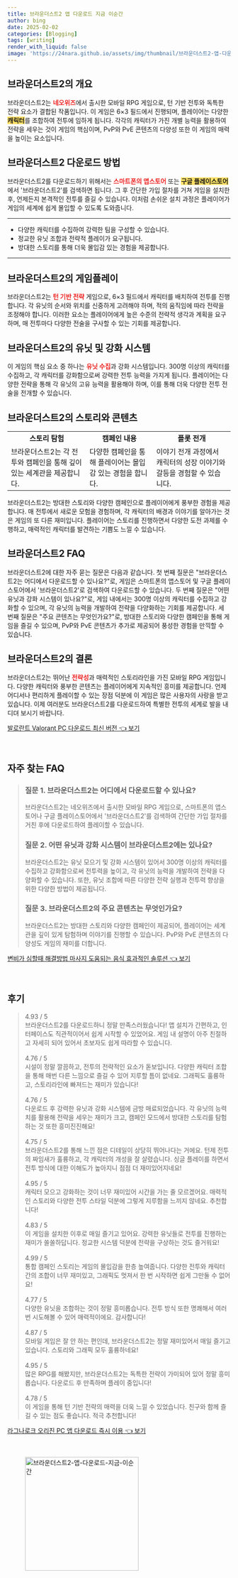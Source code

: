```yaml
---
title: 브라운더스트2 앱 다운로드 지금 이순간
author: bing
date: 2025-02-02
categories: [Blogging]
tags: [writing]
render_with_liquid: false
image: 'https://24nara.github.io/assets/img/thumbnail/브라운더스트2-앱-다운로드-지금-이순간.webp'
---
```



<h2 id='브라운더스트2_소개'>브라운더스트2의 개요</h2>

<p>브라운더스트2는 <b><span style="color: #ee2323;">네오위즈</span></b>에서 출시한 모바일 RPG 게임으로, 턴 기반 전투와 독특한 전략 요소가 결합된 작품입니다. 이 게임은 6×3 필드에서 진행되며, 플레이어는 다양한 <b><span style="background-color: #ffe066;">캐릭터</span></b>를 조합하여 전투에 임하게 됩니다. 각각의 캐릭터가 가진 개별 능력을 활용하여 전략을 세우는 것이 게임의 핵심이며, PvP와 PvE 콘텐츠의 다양성 또한 이 게임의 매력을 높이는 요소입니다.</p>

<h2 id='브라운더스트2_다운로드_방법'>브라운더스트2 다운로드 방법</h2>

<p>브라운더스트2를 다운로드하기 위해서는 <b><span style="color: #ee2323;">스마트폰의 앱스토어</span></b> 또는 <b><span style="background-color: #ffe066;">구글 플레이스토어</span></b>에서 '브라운더스트2'를 검색하면 됩니다. 그 후 간단한 가입 절차를 거쳐 게임을 설치한 후, 언제든지 본격적인 전투를 즐길 수 있습니다. 이처럼 손쉬운 설치 과정은 플레이어가 게임의 세계에 쉽게 몰입할 수 있도록 도와줍니다.</p>

<hr />

<ul>
    <li>다양한 캐릭터를 수집하여 강력한 팀을 구성할 수 있습니다.</li>
    <li>정교한 유닛 조합과 전략적 플레이가 요구됩니다.</li>
    <li>방대한 스토리를 통해 더욱 몰입감 있는 경험을 제공합니다.</li>
</ul>

<hr />

<h2 id='브라운더스트2_게임플레이'>브라운더스트2의 게임플레이</h2>

<p>브라운더스트2는 <b><span style="color: #ee2323;">턴 기반 전략</span></b> 게임으로, 6×3 필드에서 캐릭터를 배치하여 전투를 진행합니다. 각 유닛의 순서와 위치를 신중하게 고려해야 하며, 적의 움직임에 따라 전략을 조정해야 합니다. 이러한 요소는 플레이어에게 높은 수준의 전략적 생각과 계획을 요구하며, 매 전투마다 다양한 전술을 구사할 수 있는 기회를 제공합니다.</p>

<h2 id='브라운더스트2_캐릭터_시스템'>브라운더스트2의 유닛 및 강화 시스템</h2>

<p>이 게임의 핵심 요소 중 하나는 <b><span style="color: #ee2323;">유닛 수집</span></b>과 강화 시스템입니다. 300명 이상의 캐릭터를 수집하고, 각 캐릭터를 강화함으로써 강력한 전투 능력을 가지게 됩니다. 플레이어는 다양한 전략을 통해 각 유닛의 고유 능력을 활용해야 하며, 이를 통해 더욱 다양한 전투 전술을 전개할 수 있습니다.</p>

<h2 id='브라운더스트2_스토리_내용'>브라운더스트2의 스토리와 콘텐츠</h2>

<table>
    <tr>
        <td style="text-align: center; height: 17px;"><b>스토리 탐험</b></td>
        <td style="text-align: center; height: 17px;"><b>캠페인 내용</b></td>
        <td style="text-align: center; height: 17px;"><b>플롯 전개</b></td>
    </tr>
    <tr>
        <td>브라운더스트2는 각 전투와 캠페인을 통해 깊이 있는 세계관을 제공합니다.</td>
        <td>다양한 캠페인을 통해 플레이어는 몰입감 있는 경험을 합니다.</td>
        <td>이야기 전개 과정에서 캐릭터의 성장 이야기와 갈등을 경험할 수 있습니다.</td>
    </tr>
</table>

<p>브라운더스트2는 방대한 스토리와 다양한 캠페인으로 플레이어에게 풍부한 경험을 제공합니다. 매 전투에서 새로운 모험을 경험하며, 각 캐릭터의 배경과 이야기를 알아가는 것은 게임의 또 다른 재미입니다. 플레이어는 스토리를 진행하면서 다양한 도전 과제를 수행하고, 매력적인 캐릭터를 발견하는 기쁨도 느낄 수 있습니다.</p>

<h2 id='브라운더스트2_자주_묻는_질문'>브라운더스트2 FAQ</h2>

<p>브라운더스트2에 대한 자주 묻는 질문은 다음과 같습니다. 첫 번째 질문은 "브라운더스트2는 어디에서 다운로드할 수 있나요?"로, 게임은 스마트폰의 앱스토어 및 구글 플레이스토어에서 '브라운더스트2'로 검색하여 다운로드할 수 있습니다. 두 번째 질문은 "어떤 유닛과 강화 시스템이 있나요?"로, 게임 내에서는 300명 이상의 캐릭터를 수집하고 강화할 수 있으며, 각 유닛의 능력을 개발하여 전략을 다양화하는 기회를 제공합니다. 세 번째 질문은 "주요 콘텐츠는 무엇인가요?"로, 방대한 스토리와 다양한 캠페인을 통해 게임을 즐길 수 있으며, PvP와 PvE 콘텐츠가 추가로 제공되어 풍성한 경험을 만끽할 수 있습니다.</p>

<h2 id='브라운더스트2_결론'>브라운더스트2의 결론</h2>

<p>브라운더스트2는 뛰어난 <b><span style="color: #ee2323;">전략성</span></b>과 매력적인 스토리라인을 가진 모바일 RPG 게임입니다. 다양한 캐릭터와 풍부한 콘텐츠는 플레이어에게 지속적인 흥미를 제공합니다. 언제 어디서나 편리하게 플레이할 수 있는 장점 덕분에 이 게임은 많은 사용자의 사랑을 받고 있습니다. 이제 여러분도 브라운더스트2를 다운로드하여 특별한 전투의 세계로 발을 내디뎌 보시기 바랍니다.</p>


<p><a class="click-button" title="발로란트 Valorant PC 다운로드 최신 버전" href="https://24nara.github.io/posts/%EB%B0%9C%EB%A1%9C%EB%9E%80%ED%8A%B8-Valorant-PC-%EB%8B%A4%EC%9A%B4%EB%A1%9C%EB%93%9C-%EC%B5%9C%EC%8B%A0-%EB%B2%84%EC%A0%84/" rel="dofollow">발로란트 Valorant PC 다운로드 최신 버전 👈 보기</a></p><br>
<h2 id='자주_찾는_FAQ'>자주 찾는 FAQ</h2>
<div itemscope="" itemtype="https://schema.org/FAQPage"> 
<blockquote> 
<div itemscope="" itemprop="mainEntity" itemtype="https://schema.org/Question"> 
<h3 itemprop="name">질문 1. 브라운더스트2는 어디에서 다운로드할 수 있나요?</h3> 
<div itemscope="" itemprop="acceptedAnswer" itemtype="https://schema.org/Answer"> 
<span itemprop="text"> 
<p>브라운더스트2는 네오위즈에서 출시한 모바일 RPG 게임으로, 스마트폰의 앱스토어나 구글 플레이스토어에서 '브라운더스트2'를 검색하여 간단한 가입 절차를 거친 후에 다운로드하여 플레이할 수 있습니다.</p> 
</span> 
</div> 
</div> 

<div itemscope="" itemprop="mainEntity" itemtype="https://schema.org/Question"> 
<h3 itemprop="name">질문 2. 어떤 유닛과 강화 시스템이 브라운더스트2에는 있나요?</h3> 
<div itemscope="" itemprop="acceptedAnswer" itemtype="https://schema.org/Answer"> 
<span itemprop="text"> 
<p>브라운더스트2는 유닛 모으기 및 강화 시스템이 있어서 300명 이상의 캐릭터를 수집하고 강화함으로써 전투력을 높이고, 각 유닛의 능력을 개발하여 전략을 다양화할 수 있습니다. 또한, 유닛 조합에 따른 다양한 전략 실행과 전투력 향상을 위한 다양한 방법이 제공됩니다.</p> 
</span> 
</div> 
</div> 

<div itemscope="" itemprop="mainEntity" itemtype="https://schema.org/Question"> 
<h3 itemprop="name">질문 3. 브라운더스트2의 주요 콘텐츠는 무엇인가요?</h3> 
<div itemscope="" itemprop="acceptedAnswer" itemtype="https://schema.org/Answer"> 
<span itemprop="text"> 
<p>브라운더스트2는 방대한 스토리와 다양한 캠페인이 제공되어, 플레이어는 세계관을 깊이 있게 탐험하며 이야기를 진행할 수 있습니다. PvP와 PvE 콘텐츠의 다양성도 게임의 재미를 더합니다.</p> 
</span> 
</div> 
</div> 

</blockquote> 
</div>
<p><a class="click-button" title="변비가 심할때 해결방법 마사지 도움되는 음식 효과적인 솔루션" href="https://24nara.github.io/posts/%EB%B3%80%EB%B9%84%EA%B0%80-%EC%8B%AC%ED%95%A0%EB%95%8C-%ED%95%B4%EA%B2%B0%EB%B0%A9%EB%B2%95-%EB%A7%88%EC%82%AC%EC%A7%80-%EB%8F%84%EC%9B%80%EB%90%98%EB%8A%94-%EC%9D%8C%EC%8B%9D-%ED%9A%A8%EA%B3%BC%EC%A0%81%EC%9D%B8-%EC%86%94%EB%A3%A8%EC%85%98/" rel="dofollow">변비가 심할때 해결방법 마사지 도움되는 음식 효과적인 솔루션 👈 보기</a></p><br>
<h2 id='후기'>후기</h2>
<div itemscope itemtype="https://schema.org/Product">
  <blockquote>
  <div itemprop="review" itemscope itemtype="https://schema.org/Review">
      <div itemprop="reviewRating" itemscope itemtype="https://schema.org/Rating"> <span itemprop="ratingValue">4.93</span> / <span itemprop="bestRating">5</span> </div>
      <span itemprop="reviewBody">브라운더스트2를 다운로드하니 정말 만족스러웠습니다! 앱 설치가 간편하고, 인터페이스도 직관적이어서 쉽게 시작할 수 있었어요. 게임 내 설명이 아주 친절하고 자세히 되어 있어서 초보자도 쉽게 따라할 수 있습니다.</span>
  </div>
  <br>
  <div itemprop="review" itemscope itemtype="https://schema.org/Review">
      <div itemprop="reviewRating" itemscope itemtype="https://schema.org/Rating"> <span itemprop="ratingValue">4.76</span> / <span itemprop="bestRating">5</span> </div>
      <span itemprop="reviewBody">시설이 정말 깔끔하고, 전투의 전략적인 요소가 돋보입니다. 다양한 캐릭터 조합을 통해 매번 다른 느낌으로 즐길 수 있어 지루할 틈이 없네요. 그래픽도 훌륭하고, 스토리라인에 빠져드는 재미가 있습니다!</span>
  </div>
  <br>
  <div itemprop="review" itemscope itemtype="https://schema.org/Review">
      <div itemprop="reviewRating" itemscope itemtype="https://schema.org/Rating"> <span itemprop="ratingValue">4.76</span> / <span itemprop="bestRating">5</span> </div>
      <span itemprop="reviewBody">다운로드 후 강력한 유닛과 강화 시스템에 금방 매료되었습니다. 각 유닛의 능력치를 활용해 전략을 세우는 재미가 크고, 캠페인 모드에서 방대한 스토리를 탐험하는 것 또한 흥미진진해요!</span>
  </div>
  <br>
  <div itemprop="review" itemscope itemtype="https://schema.org/Review">
      <div itemprop="reviewRating" itemscope itemtype="https://schema.org/Rating"> <span itemprop="ratingValue">4.75</span> / <span itemprop="bestRating">5</span> </div>
      <span itemprop="reviewBody">브라운더스트2를 통해 느낀 점은 디테일이 상당히 뛰어나다는 거에요. 턴제 전투의 짜임새가 훌륭하고, 각 캐릭터의 개성을 잘 살렸습니다. 싱글 플레이를 하면서 전투 방식에 대한 이해도가 높아지니 점점 더 재미있어지네요!</span>
  </div>
  <br>
  <div itemprop="review" itemscope itemtype="https://schema.org/Review">
      <div itemprop="reviewRating" itemscope itemtype="schema.org/Rating"> <span itemprop="ratingValue">4.95</span> / <span itemprop="bestRating">5</span> </div>
      <span itemprop="reviewBody">캐릭터 모으고 강화하는 것이 너무 재미있어 시간을 가는 줄 모르겠어요. 매력적인 스토리와 다양한 전투 스타일 덕분에 그렇게 지루함을 느끼지 않네요. 추천합니다!</span>
  </div>
  <br>
  <div itemprop="review" itemscope itemtype="https://schema.org/Review">
      <div itemprop="reviewRating" itemscope itemtype="https://schema.org/Rating"> <span itemprop="ratingValue">4.83</span> / <span itemprop="bestRating">5</span> </div>
      <span itemprop="reviewBody">이 게임을 설치한 이후로 매일 즐기고 있어요. 강력한 유닛들로 전투를 진행하는 재미가 쏠쏠하답니다. 정교한 시스템 덕분에 전략을 구상하는 것도 즐거워요!</span>
  </div>
  <br>
  <div itemprop="review" itemscope itemtype="https://schema.org/Review">
      <div itemprop="reviewRating" itemscope itemtype="schema.org/Rating"> <span itemprop="ratingValue">4.99</span> / <span itemprop="bestRating">5</span> </div>
      <span itemprop="reviewBody">통합 캠페인 스토리는 게임의 몰입감을 한층 높여줍니다. 다양한 전투와 캐릭터간의 조합이 너무 재미있고, 그래픽도 멋져서 한 번 시작하면 쉽게 그만둘 수 없어요!</span>
  </div>
  <br>
  <div itemprop="review" itemscope itemtype="https://schema.org/Review">
      <div itemprop="reviewRating" itemscope itemtype="schema.org/Rating"> <span itemprop="ratingValue">4.77</span> / <span itemprop="bestRating">5</span> </div>
      <span itemprop="reviewBody">다양한 유닛을 조합하는 것이 정말 흥미롭습니다. 전투 방식 또한 명쾌해서 여러 번 시도해볼 수 있어 매력적이에요. 감사합니다!</span>
  </div>
  <br>
  <div itemprop="review" itemscope itemtype="https://schema.org/Review">
      <div itemprop="reviewRating" itemscope itemtype="schema.org/Rating"> <span itemprop="ratingValue">4.87</span> / <span itemprop="bestRating">5</span> </div>
      <span itemprop="reviewBody">모바일 게임은 잘 안 하는 편인데, 브라운더스트2는 정말 재미있어서 매일 즐기고 있습니다. 스토리와 그래픽 모두 훌륭하네요!</span>
  </div>
  <br>
  <div itemprop="review" itemscope itemtype="schema.org/Review">
      <div itemprop="reviewRating" itemscope itemtype="schema.org/Rating"> <span itemprop="ratingValue">4.95</span> / <span itemprop="bestRating">5</span> </div>
      <span itemprop="reviewBody">많은 RPG를 해봤지만, 브라운더스트2는 독특한 전략이 가미되어 있어 정말 흥미롭습니다. 다운로드 후 만족하며 플레이 중입니다!</span>
  </div>
  <br>
  <div itemprop="review" itemscope itemtype="https://schema.org/Review">
      <div itemprop="reviewRating" itemscope itemtype="https://schema.org/Rating"> <span itemprop="ratingValue">4.78</span> / <span itemprop="bestRating">5</span> </div>
      <span itemprop="reviewBody">이 게임을 통해 턴 기반 전략의 매력을 더욱 느낄 수 있었습니다. 친구와 함께 즐길 수 있는 점도 좋습니다. 적극 추천합니다!</span>
  </div>
  </blockquote>
</div>
<p><a class="click-button" title="라그나로크 오리진 PC 앱 다운로드 즉시 이용" href="https://24nara.github.io/posts/%EB%9D%BC%EA%B7%B8%EB%82%98%EB%A1%9C%ED%81%AC-%EC%98%A4%EB%A6%AC%EC%A7%84-PC-%EC%95%B1-%EB%8B%A4%EC%9A%B4%EB%A1%9C%EB%93%9C-%EC%A6%89%EC%8B%9C-%EC%9D%B4%EC%9A%A9/" rel="dofollow">라그나로크 오리진 PC 앱 다운로드 즉시 이용 👈 보기</a></p><br>
<figure class="image"><img src="https://24nara.github.io/assets/img/thumbnail/브라운더스트2-앱-다운로드-지금-이순간.webp" alt="브라운더스트2-앱-다운로드-지금-이순간" width="256" height="256"></figure>